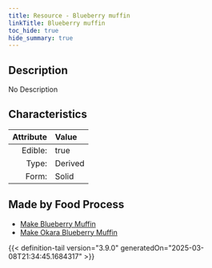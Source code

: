 ```yaml
---
title: Resource - Blueberry muffin
linkTitle: Blueberry muffin
toc_hide: true
hide_summary: true
---
```

<!-- This is generated by the MarsSim HelpGenertor, do not edit. -->

## Description
No Description

## Characteristics

| Attribute      | Value |
|--------:|:------|
|Edible:|true|
|Type:|Derived|
|Form:|Solid|
 



## Made by Food Process

- [Make Blueberry Muffin](/docs/definitions/food/make-blueberry-muffin)
- [Make Okara Blueberry Muffin](/docs/definitions/food/make-okara-blueberry-muffin)

    


{{< definition-tail version="3.9.0" generatedOn="2025-03-08T21:34:45.1684317" >}}


